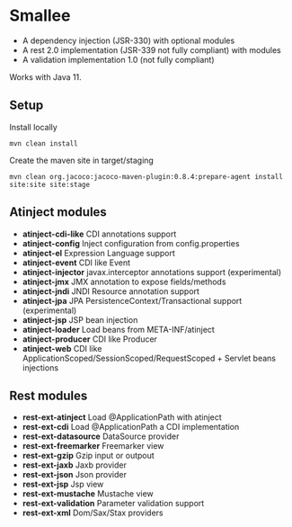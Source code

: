 # Smallee

* A dependency injection (JSR-330) with optional modules
* A rest 2.0 implementation (JSR-339 not fully compliant) with modules
* A validation implementation 1.0 (not fully compliant)


Works with Java 11.

## Setup

Install locally

```
mvn clean install
```



Create the maven site in target/staging

```
mvn clean org.jacoco:jacoco-maven-plugin:0.8.4:prepare-agent install site:site site:stage
```

## Atinject modules

  * **atinject-cdi-like** CDI annotations support
  * **atinject-config** Inject configuration from config.properties
  * **atinject-el** Expression Language support
  * **atinject-event** CDI like Event
  * **atinject-injector** javax.interceptor annotations support (experimental)
  * **atinject-jmx** JMX annotation to expose fields/methods
  * **atinject-jndi** JNDI Resource annotation support
  * **atinject-jpa** JPA PersistenceContext/Transactional support (experimental)
  * **atinject-jsp** JSP bean injection
  * **atinject-loader** Load beans from META-INF/atinject
  * **atinject-producer** CDI like Producer 
  * **atinject-web** CDI like ApplicationScoped/SessionScoped/RequestScoped + Servlet beans injections
  
## Rest modules

* **rest-ext-atinject** Load @ApplicationPath with atinject
* **rest-ext-cdi** Load @ApplicationPath a CDI implementation
* **rest-ext-datasource** DataSource provider
* **rest-ext-freemarker** Freemarker view
* **rest-ext-gzip** Gzip input or outpout
* **rest-ext-jaxb** Jaxb provider
* **rest-ext-json** Json provider
* **rest-ext-jsp** Jsp view
* **rest-ext-mustache** Mustache view
* **rest-ext-validation** Parameter validation support
* **rest-ext-xml** Dom/Sax/Stax providers
